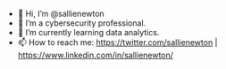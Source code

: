 - 👋 Hi, I’m @sallienewton
- 👀 I’m a cybersecurity professional.
- 🌱 I’m currently learning data analytics.
- 📫 How to reach me: https://twitter.com/sallienewton | https://www.linkedin.com/in/sallienewton/


<!---
sallienewton/sallienewton is a ✨ special ✨ repository because its `README.md` (this file) appears on your GitHub profile.
You can click the Preview link to take a look at your changes.
--->
